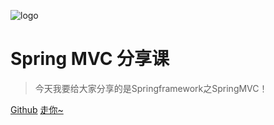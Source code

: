 ![logo](https://public-1256189093.cos.ap-guangzhou.myqcloud.com/static/leaf.svg)

# Spring MVC 分享课</small>

> 今天我要给大家分享的是Springframework之SpringMVC！

[Github](https://gitee.com/zt888/springmvc-docsify)
[走你~](/spring-mvc-guide/springmvc-origin#MVC模型的由来)